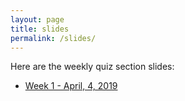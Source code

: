 ```yaml
---
layout: page
title: slides
permalink: /slides/
---
```


Here are the weekly quiz section slides:

* [Week 1 - April, 4, 2019](slides/Untitled.slides.html)
